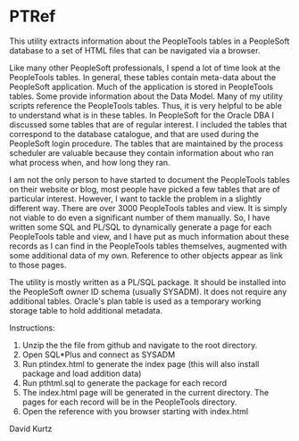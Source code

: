 # PTRef
This utility extracts information about the PeopleTools tables in a PeopleSoft database to a set of HTML files that can be navigated via a browser.

Like many other PeopleSoft professionals, I spend a lot of time look at the PeopleTools tables.  In general, these tables contain meta-data about the PeopleSoft application.  Much of the application is stored in PeopleTools tables. Some provide information about the Data Model.   Many of my utility scripts reference the PeopleTools tables.  Thus, it is very helpful to be able to understand what is in these tables.
In PeopleSoft for the Oracle DBA I discussed some tables that are of regular interest.  I included the tables that correspond to the database catalogue, and that are used during the PeopleSoft login procedure.  The tables that are maintained by the process scheduler are valuable because they contain information about who ran what process when, and how long they ran.

I am not the only person to have started to document the PeopleTools tables on their website or blog, most people have picked a few tables that are of particular interest.  However, I want to tackle the problem in a slightly different way.  There are over 3000 PeopleTools tables and view.  It is simply not viable to do even a significant number of them manually.   So, I have written some SQL and PL/SQL to dynamically generate a page for each PeopleTools table and view, and I have put as much information about these records as I can find in the PeopleTools tables themselves, augmented with some additional data of my own.  Reference to other objects appear as link to those pages. 

The utility is mostly written as a PL/SQL package.  It should be installed into the PeopleSoft owner ID schema (usually SYSADM).  It does not require any additional tables.  Oracle's plan table is used as a temporary working storage table to hold additional metadata.

Instructions:

1. Unzip the the file from github and navigate to the root directory.
2. Open SQL*Plus and connect as SYSADM
3. Run ptindex.html to generate the index page (this will also install package and load addition data)
4. Run pthtml.sql to generate the package for each record
5. The index.html page will be generated in the current directory.  The pages for each record will be in the PeopleTools directory.  
6. Open the reference with you  browser starting with index.html

David Kurtz